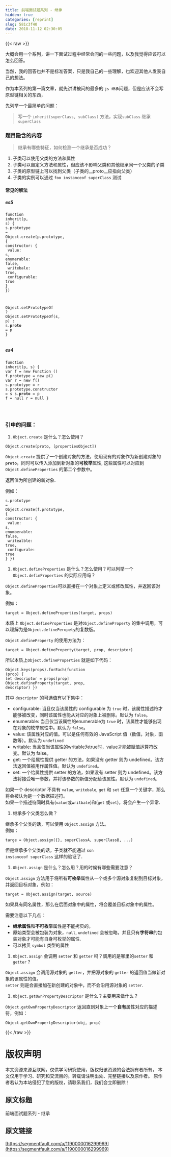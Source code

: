 ```yaml
---
title: 前端面试题系列 - 继承
hidden: true
categories: [reprint]
slug: 581c3f40
date: 2018-11-12 02:30:05
---
```


{{< raw >}}
<p>&#x5927;&#x6982;&#x4F1A;&#x7528;&#x4E00;&#x4E2A;&#x7CFB;&#x5217;&#xFF0C;&#x8BB2;&#x4E00;&#x4E0B;&#x9762;&#x8BD5;&#x8FC7;&#x7A0B;&#x4E2D;&#x7ECF;&#x5E38;&#x4F1A;&#x95EE;&#x7684;&#x4E00;&#x4E9B;&#x95EE;&#x9898;&#xFF0C;&#x4EE5;&#x53CA;&#x6211;&#x89C9;&#x5F97;&#x5E94;&#x8BE5;&#x53EF;&#x4EE5;&#x600E;&#x4E48;&#x56DE;&#x7B54;&#x3002;</p><p>&#x5F53;&#x7136;&#xFF0C;&#x6211;&#x7684;&#x56DE;&#x7B54;&#x4E5F;&#x5E76;&#x4E0D;&#x662F;&#x6807;&#x51C6;&#x7B54;&#x6848;&#xFF0C;&#x53EA;&#x662F;&#x6211;&#x81EA;&#x5DF1;&#x7684;&#x4E00;&#x4E9B;&#x7406;&#x89E3;&#xFF0C;&#x4E5F;&#x6B22;&#x8FCE;&#x5176;&#x4ED6;&#x4EBA;&#x53D1;&#x8868;&#x81EA;&#x5DF1;&#x7684;&#x60F3;&#x6CD5;&#x3002;</p><p>&#x4F5C;&#x4E3A;&#x672C;&#x7CFB;&#x5217;&#x7684;&#x7B2C;&#x4E00;&#x7BC7;&#x6587;&#x7AE0;&#xFF0C;&#x5C31;&#x5148;&#x8BB2;&#x8BB2;&#x88AB;&#x95EE;&#x7684;&#x6700;&#x591A;&#x7684; <code>js &#x7EE7;&#x627F;</code>&#x95EE;&#x9898;&#xFF0C;&#x4F46;&#x662F;&#x5E94;&#x8BE5;&#x4E0D;&#x4F1A;&#x5199;&#x539F;&#x578B;&#x94FE;&#x76F8;&#x5173;&#x7684;&#x4E1C;&#x897F;&#xFF0C;</p><p>&#x5148;&#x5217;&#x4E3E;&#x4E00;&#x4E2A;&#x6700;&#x7B80;&#x5355;&#x7684;&#x95EE;&#x9898;&#xFF1A;</p><blockquote>&#x5199;&#x4E00;&#x4E2A; <code>inherit(superClass, subClass)</code> &#x65B9;&#x6CD5;&#xFF0C;&#x5B9E;&#x73B0;<code>subClass</code> &#x7EE7;&#x627F; <code>superClass</code></blockquote><h3 id="articleHeader0">&#x9898;&#x76EE;&#x9690;&#x542B;&#x7684;&#x5185;&#x5BB9;</h3><blockquote>&#x7EE7;&#x627F;&#x6709;&#x54EA;&#x4E9B;&#x7279;&#x5F81;&#xFF0C;&#x5982;&#x4F55;&#x68C0;&#x6D4B;&#x4E00;&#x4E2A;&#x7EE7;&#x627F;&#x662F;&#x5426;&#x6210;&#x529F;&#xFF1F;</blockquote><ol><li>&#x5B50;&#x7C7B;&#x53EF;&#x4EE5;&#x4F7F;&#x7528;&#x7236;&#x7C7B;&#x7684;&#x65B9;&#x6CD5;&#x548C;&#x5C5E;&#x6027;</li><li>&#x5B50;&#x7C7B;&#x53EF;&#x4EE5;&#x81EA;&#x5B9A;&#x4E49;&#x65B9;&#x6CD5;&#x548C;&#x5C5E;&#x6027;&#xFF0C;&#x4F46;&#x5E94;&#x8BE5;&#x4E0D;&#x5F71;&#x54CD;&#x7236;&#x7C7B;&#x548C;&#x5176;&#x4ED6;&#x7EE7;&#x627F;&#x540C;&#x4E00;&#x4E2A;&#x7236;&#x7C7B;&#x7684;&#x5B50;&#x7C7B;</li><li>&#x5B50;&#x7C7B;&#x7684;&#x539F;&#x578B;&#x94FE;&#x4E0A;&#x53EF;&#x4EE5;&#x627E;&#x5230;&#x7236;&#x7C7B;&#xFF08;&#x5B50;&#x7C7B;&#x7684;__proto__&#x5E94;&#x6307;&#x5411;&#x7236;&#x7C7B;&#xFF09;</li><li>&#x5B50;&#x7C7B;&#x7684;&#x5B9E;&#x4F8B;&#x53EF;&#x4EE5;&#x901A;&#x8FC7; <code>foo instanceof superClass</code> &#x6D4B;&#x8BD5;</li></ol><h4>&#x5E38;&#x89C1;&#x7684;&#x89E3;&#x6CD5;</h4><h5>es5</h5><div class="widget-codetool" style="display:none"><div class="widget-codetool--inner"><span class="selectCode code-tool" data-toggle="tooltip" data-placement="top" title="" data-original-title="&#x5168;&#x9009;"></span> <span type="button" class="copyCode code-tool" data-toggle="tooltip" data-placement="top" data-clipboard-text="function inherit(p, s) {
  s.prototype = Object.create(p.prototype, {
    constructor: {
      value: s,
      enumerable: false,
      writebale: true,
      configurable: true
    }
  })

  Object.setPrototypeOf ? Object.setPrototypeOf(s, p) : s.__proto__ = p
} 
" title="" data-original-title="&#x590D;&#x5236;"></span> <span type="button" class="saveToNote code-tool" data-toggle="tooltip" data-placement="top" title="" data-original-title="&#x653E;&#x8FDB;&#x7B14;&#x8BB0;"></span></div></div><pre class="hljs yaml"><code><span class="hljs-string">function</span> <span class="hljs-string">inherit(p,</span> <span class="hljs-string">s)</span> <span class="hljs-string">{</span>
  <span class="hljs-string">s.prototype</span> <span class="hljs-string">=</span> <span class="hljs-string">Object.create(p.prototype,</span> <span class="hljs-string">{</span>
<span class="hljs-attr">    constructor:</span> <span class="hljs-string">{</span>
<span class="hljs-attr">      value:</span> <span class="hljs-string">s,</span>
<span class="hljs-attr">      enumerable:</span> <span class="hljs-literal">false</span><span class="hljs-string">,</span>
<span class="hljs-attr">      writebale:</span> <span class="hljs-literal">true</span><span class="hljs-string">,</span>
<span class="hljs-attr">      configurable:</span> <span class="hljs-literal">true</span>
    <span class="hljs-string">}</span>
  <span class="hljs-string">})</span>

  <span class="hljs-string">Object.setPrototypeOf</span> <span class="hljs-string">?</span> <span class="hljs-string">Object.setPrototypeOf(s,</span> <span class="hljs-string">p)</span> <span class="hljs-string">:</span> <span class="hljs-string">s.__proto__</span> <span class="hljs-string">=</span> <span class="hljs-string">p</span>
<span class="hljs-string">}</span> 
</code></pre><h5>es4</h5><div class="widget-codetool" style="display:none"><div class="widget-codetool--inner"><span class="selectCode code-tool" data-toggle="tooltip" data-placement="top" title="" data-original-title="&#x5168;&#x9009;"></span> <span type="button" class="copyCode code-tool" data-toggle="tooltip" data-placement="top" data-clipboard-text="function inherit(p, s) {
  var f = new Function ()
  f.prototype = new p()
  var r = new f()
  s.prototype = r
  s.prototype.constructor = s
  s.__proto__ = p
  f = null
  r = null
}

" title="" data-original-title="&#x590D;&#x5236;"></span> <span type="button" class="saveToNote code-tool" data-toggle="tooltip" data-placement="top" title="" data-original-title="&#x653E;&#x8FDB;&#x7B14;&#x8BB0;"></span></div></div><pre class="hljs stylus"><code>function <span class="hljs-attribute">inherit</span>(p, s) {
  <span class="hljs-selector-tag">var</span> f = new Function ()
  f<span class="hljs-selector-class">.prototype</span> = new p()
  <span class="hljs-selector-tag">var</span> r = new f()
  s<span class="hljs-selector-class">.prototype</span> = r
  s<span class="hljs-selector-class">.prototype</span><span class="hljs-selector-class">.constructor</span> = s
  s.__proto__ = <span class="hljs-selector-tag">p</span>
  f = null
  r = null
}

</code></pre><h3 id="articleHeader1">&#x5F15;&#x7533;&#x7684;&#x95EE;&#x9898;&#xFF1A;</h3><ol><li><code>Object.create</code> &#x662F;&#x4EC0;&#x4E48;&#xFF1F;&#x600E;&#x4E48;&#x4F7F;&#x7528;&#xFF1F;</li></ol><div class="widget-codetool" style="display:none"><div class="widget-codetool--inner"><span class="selectCode code-tool" data-toggle="tooltip" data-placement="top" title="" data-original-title="&#x5168;&#x9009;"></span> <span type="button" class="copyCode code-tool" data-toggle="tooltip" data-placement="top" data-clipboard-text="Object.create(proto, [propertiesObject])" title="" data-original-title="&#x590D;&#x5236;"></span> <span type="button" class="saveToNote code-tool" data-toggle="tooltip" data-placement="top" title="" data-original-title="&#x653E;&#x8FDB;&#x7B14;&#x8BB0;"></span></div></div><pre class="hljs css"><code style="word-break:break-word;white-space:initial"><span class="hljs-selector-tag">Object</span><span class="hljs-selector-class">.create</span>(<span class="hljs-selector-tag">proto</span>, <span class="hljs-selector-attr">[propertiesObject]</span>)</code></pre><p><code>Object.create</code> &#x63D0;&#x4F9B;&#x4E86;&#x4E00;&#x4E2A;&#x521B;&#x5EFA;&#x5BF9;&#x8C61;&#x7684;&#x65B9;&#x6CD5;&#xFF0C;&#x4F7F;&#x7528;&#x73B0;&#x6709;&#x7684;&#x5BF9;&#x8C61;&#x4F5C;&#x4E3A;&#x65B0;&#x521B;&#x5EFA;&#x5BF9;&#x8C61;&#x7684;<code>__proto__</code>&#xFF0C;&#x540C;&#x65F6;&#x53EF;&#x4EE5;&#x4F20;&#x5165;&#x6DFB;&#x52A0;&#x5230;&#x65B0;&#x5BF9;&#x8C61;&#x7684;<strong>&#x53EF;&#x679A;&#x4E3E;</strong>&#x5C5E;&#x6027;, &#x8FD9;&#x4E9B;&#x5C5E;&#x6027;&#x53EF;&#x4EE5;&#x5BF9;&#x5E94;&#x5230;<code>Object.defineProperties</code> &#x7684;&#x7B2C;&#x4E8C;&#x4E2A;&#x53C2;&#x6570;&#x4E2D;&#x3002;</p><p>&#x8FD4;&#x56DE;&#x503C;&#x4E3A;&#x6240;&#x521B;&#x5EFA;&#x7684;&#x65B0;&#x5BF9;&#x8C61;.</p><p>&#x4F8B;&#x5982;&#xFF1A;</p><div class="widget-codetool" style="display:none"><div class="widget-codetool--inner"><span class="selectCode code-tool" data-toggle="tooltip" data-placement="top" title="" data-original-title="&#x5168;&#x9009;"></span> <span type="button" class="copyCode code-tool" data-toggle="tooltip" data-placement="top" data-clipboard-text="s.prototype = Object.create(f.prototype, {
  constructor: {
    value: s,
    enumberable: false,
    writealble: true,
    configurale: true
  }
})
" title="" data-original-title="&#x590D;&#x5236;"></span> <span type="button" class="saveToNote code-tool" data-toggle="tooltip" data-placement="top" title="" data-original-title="&#x653E;&#x8FDB;&#x7B14;&#x8BB0;"></span></div></div><pre class="hljs yaml"><code><span class="hljs-string">s.prototype</span> <span class="hljs-string">=</span> <span class="hljs-string">Object.create(f.prototype,</span> <span class="hljs-string">{</span>
<span class="hljs-attr">  constructor:</span> <span class="hljs-string">{</span>
<span class="hljs-attr">    value:</span> <span class="hljs-string">s,</span>
<span class="hljs-attr">    enumberable:</span> <span class="hljs-literal">false</span><span class="hljs-string">,</span>
<span class="hljs-attr">    writealble:</span> <span class="hljs-literal">true</span><span class="hljs-string">,</span>
<span class="hljs-attr">    configurale:</span> <span class="hljs-literal">true</span>
  <span class="hljs-string">}</span>
<span class="hljs-string">})</span>
</code></pre><ol><li><code>Object.defineProperties</code> &#x662F;&#x4EC0;&#x4E48;&#xFF1F;&#x600E;&#x4E48;&#x4F7F;&#x7528;&#xFF1F;&#x53EF;&#x4EE5;&#x5217;&#x4E3E;&#x4E00;&#x4E2A; <code>Object.definProperties</code> &#x7684;&#x5B9E;&#x9645;&#x5E94;&#x7528;&#x5417;&#xFF1F;</li></ol><p><code>Object.defineProperties</code>&#x53EF;&#x4EE5;&#x76F4;&#x63A5;&#x5728;&#x4E00;&#x4E2A;&#x5BF9;&#x8C61;&#x4E0A;&#x5B9A;&#x4E49;&#x6216;&#x4FEE;&#x6539;&#x5C5E;&#x6027;&#xFF0C;&#x5E76;&#x8FD4;&#x56DE;&#x8BE5;&#x5BF9;&#x8C61;&#x3002;</p><p>&#x4F8B;&#x5982;&#xFF1A;</p><div class="widget-codetool" style="display:none"><div class="widget-codetool--inner"><span class="selectCode code-tool" data-toggle="tooltip" data-placement="top" title="" data-original-title="&#x5168;&#x9009;"></span> <span type="button" class="copyCode code-tool" data-toggle="tooltip" data-placement="top" data-clipboard-text="target = Object.defineProperties(target, props)" title="" data-original-title="&#x590D;&#x5236;"></span> <span type="button" class="saveToNote code-tool" data-toggle="tooltip" data-placement="top" title="" data-original-title="&#x653E;&#x8FDB;&#x7B14;&#x8BB0;"></span></div></div><pre class="hljs aspectj"><code style="word-break:break-word;white-space:initial"><span class="hljs-keyword">target</span> = Object.defineProperties(<span class="hljs-keyword">target</span>, props)</code></pre><p>&#x672C;&#x8D28;&#x4E0A; <code>Object.defineProperties</code> &#x662F;&#x5BF9;<code>Object.defineProperty</code> &#x7684;&#x96C6;&#x4E2D;&#x8C03;&#x7528;&#xFF0C;&#x53EF;&#x4EE5;&#x7406;&#x89E3;&#x4E3A;&#x662F;<code>Object.definePeropety</code>&#x7684;&#x590D;&#x6570;&#x7248;&#x3002;</p><p><code>Object.defineProperty</code> &#x7684;&#x4F7F;&#x7528;&#x65B9;&#x6CD5;&#x4E3A;&#xFF1A;</p><div class="widget-codetool" style="display:none"><div class="widget-codetool--inner"><span class="selectCode code-tool" data-toggle="tooltip" data-placement="top" title="" data-original-title="&#x5168;&#x9009;"></span> <span type="button" class="copyCode code-tool" data-toggle="tooltip" data-placement="top" data-clipboard-text="target = Object.defineProperty(target, prop, descriptor)" title="" data-original-title="&#x590D;&#x5236;"></span> <span type="button" class="saveToNote code-tool" data-toggle="tooltip" data-placement="top" title="" data-original-title="&#x653E;&#x8FDB;&#x7B14;&#x8BB0;"></span></div></div><pre class="hljs aspectj"><code style="word-break:break-word;white-space:initial"><span class="hljs-keyword">target</span> = Object.defineProperty(<span class="hljs-keyword">target</span>, prop, descriptor)</code></pre><p>&#x6240;&#x4EE5;&#x672C;&#x8D28;&#x4E0A;<code>Object.defineProperties</code> &#x5C31;&#x662F;&#x5982;&#x4E0B;&#x4EE3;&#x7801;&#xFF1A;</p><div class="widget-codetool" style="display:none"><div class="widget-codetool--inner"><span class="selectCode code-tool" data-toggle="tooltip" data-placement="top" title="" data-original-title="&#x5168;&#x9009;"></span> <span type="button" class="copyCode code-tool" data-toggle="tooltip" data-placement="top" data-clipboard-text="Object.keys(props).forEach(function (prop) {
  let descriptor = props[prop]
  Object.defineProperty(target, prop, descriptor)
})
" title="" data-original-title="&#x590D;&#x5236;"></span> <span type="button" class="saveToNote code-tool" data-toggle="tooltip" data-placement="top" title="" data-original-title="&#x653E;&#x8FDB;&#x7B14;&#x8BB0;"></span></div></div><pre class="hljs javascript"><code><span class="hljs-built_in">Object</span>.keys(props).forEach(<span class="hljs-function"><span class="hljs-keyword">function</span> (<span class="hljs-params">prop</span>) </span>{
  <span class="hljs-keyword">let</span> descriptor = props[prop]
  <span class="hljs-built_in">Object</span>.defineProperty(target, prop, descriptor)
})
</code></pre><p>&#x5176;&#x4E2D; <code>descriptor</code> &#x7684;&#x53EF;&#x9009;&#x503C;&#x6709;&#x4EE5;&#x4E0B;&#x96C6;&#x4E2D;&#xFF1A;</p><ul><li>configurable: &#x5F53;&#x4E14;&#x4EC5;&#x5F53;&#x8BE5;&#x5C5E;&#x6027;&#x7684; configurable &#x4E3A; <code>true</code> &#x65F6;&#xFF0C;&#x8BE5;&#x5C5E;&#x6027;&#x63CF;&#x8FF0;&#x7B26;&#x624D;&#x80FD;&#x591F;&#x88AB;&#x6539;&#x53D8;&#xFF0C;&#x540C;&#x65F6;&#x8BE5;&#x5C5E;&#x6027;&#x4E5F;&#x80FD;&#x4ECE;&#x5BF9;&#x5E94;&#x7684;&#x5BF9;&#x8C61;&#x4E0A;&#x88AB;&#x5220;&#x9664;&#x3002;&#x9ED8;&#x8BA4;&#x4E3A; <code>false</code>&#x3002;</li><li>enumerable: &#x5F53;&#x4E14;&#x4EC5;&#x5F53;&#x8BE5;&#x5C5E;&#x6027;&#x7684;enumerable&#x4E3A; <code>true</code> &#x65F6;&#xFF0C;&#x8BE5;&#x5C5E;&#x6027;&#x624D;&#x80FD;&#x591F;&#x51FA;&#x73B0;&#x5728;&#x5BF9;&#x8C61;&#x7684;&#x679A;&#x4E3E;&#x5C5E;&#x6027;&#x4E2D;&#x3002;&#x9ED8;&#x8BA4;&#x4E3A; <code>false</code>&#x3002;</li><li>value: &#x8BE5;&#x5C5E;&#x6027;&#x5BF9;&#x5E94;&#x7684;&#x503C;&#x3002;&#x53EF;&#x4EE5;&#x662F;&#x4EFB;&#x4F55;&#x6709;&#x6548;&#x7684; JavaScript &#x503C;&#xFF08;&#x6570;&#x503C;&#xFF0C;&#x5BF9;&#x8C61;&#xFF0C;&#x51FD;&#x6570;&#x7B49;&#xFF09;&#x3002;&#x9ED8;&#x8BA4;&#x4E3A; <code>undefined</code></li><li>writable: &#x5F53;&#x4E14;&#x4EC5;&#x5F53;&#x8BE5;&#x5C5E;&#x6027;&#x7684;writable&#x4E3A;true&#x65F6;&#xFF0C;value&#x624D;&#x80FD;&#x88AB;&#x8D4B;&#x503C;&#x8FD0;&#x7B97;&#x7B26;&#x6539;&#x53D8;&#x3002;&#x9ED8;&#x8BA4;&#x4E3A; false&#x3002;</li><li>get: &#x4E00;&#x4E2A;&#x7ED9;&#x5C5E;&#x6027;&#x63D0;&#x4F9B; getter &#x7684;&#x65B9;&#x6CD5;&#xFF0C;&#x5982;&#x679C;&#x6CA1;&#x6709; getter &#x5219;&#x4E3A; undefined&#x3002;&#x8BE5;&#x65B9;&#x6CD5;&#x8FD4;&#x56DE;&#x503C;&#x88AB;&#x7528;&#x4F5C;&#x5C5E;&#x6027;&#x503C;&#x3002;&#x9ED8;&#x8BA4;&#x4E3A; <code>undefined</code>&#x3002;</li><li>set: &#x4E00;&#x4E2A;&#x7ED9;&#x5C5E;&#x6027;&#x63D0;&#x4F9B; setter &#x7684;&#x65B9;&#x6CD5;&#xFF0C;&#x5982;&#x679C;&#x6CA1;&#x6709; setter &#x5219;&#x4E3A; undefined&#x3002;&#x8BE5;&#x65B9;&#x6CD5;&#x5C06;&#x63A5;&#x53D7;&#x552F;&#x4E00;&#x53C2;&#x6570;&#xFF0C;&#x5E76;&#x5C06;&#x8BE5;&#x53C2;&#x6570;&#x7684;&#x65B0;&#x503C;&#x5206;&#x914D;&#x7ED9;&#x8BE5;&#x5C5E;&#x6027;&#x3002;&#x9ED8;&#x8BA4;&#x4E3A; <code>undefined</code>&#x3002;</li></ul><p>&#x5982;&#x679C;&#x4E00;&#x4E2A; descriptor &#x4E0D;&#x5177;&#x6709; <code>value</code>, <code>writebale</code>, <code>get</code> &#x548C; <code>set</code> &#x4EFB;&#x610F;&#x4E00;&#x4E2A;&#x5173;&#x952E;&#x5B57;&#xFF0C;&#x90A3;&#x4E48;&#x5C06;&#x4F1A;&#x88AB;&#x8BA4;&#x4E3A;&#x662F;&#x4E00;&#x4E2A;&#x6570;&#x636E;&#x63CF;&#x8FF0;&#x7B26;&#x3002;<br>&#x5982;&#x679C;&#x4E00;&#x4E2A;&#x63CF;&#x8FF0;&#x7B26;&#x540C;&#x65F6;&#x5177;&#x6709;(<code>value</code>&#x6216;<code>writbale</code>)&#x548C;(<code>get</code> &#x6216;<code>set</code>)&#xFF0C;&#x5C06;&#x4F1A;&#x4EA7;&#x751F;&#x4E00;&#x4E2A;&#x5F02;&#x5E38;.</p><ol><li>&#x7EE7;&#x627F;&#x591A;&#x4E2A;&#x7236;&#x7C7B;&#x600E;&#x4E48;&#x505A;&#xFF1F;</li></ol><p>&#x7EE7;&#x627F;&#x591A;&#x4E2A;&#x7236;&#x7C7B;&#x7684;&#x8BDD;&#xFF0C;&#x53EF;&#x4EE5;&#x4F7F;&#x7528; <code>Object.assign</code> &#x65B9;&#x6CD5;&#x3002;<br>&#x4F8B;&#x5982;&#xFF1A;</p><div class="widget-codetool" style="display:none"><div class="widget-codetool--inner"><span class="selectCode code-tool" data-toggle="tooltip" data-placement="top" title="" data-original-title="&#x5168;&#x9009;"></span> <span type="button" class="copyCode code-tool" data-toggle="tooltip" data-placement="top" data-clipboard-text="targe = Object.assign({}, superClassA, superClassB, ...)" title="" data-original-title="&#x590D;&#x5236;"></span> <span type="button" class="saveToNote code-tool" data-toggle="tooltip" data-placement="top" title="" data-original-title="&#x653E;&#x8FDB;&#x7B14;&#x8BB0;"></span></div></div><pre class="hljs ini"><code style="word-break:break-word;white-space:initial"><span class="hljs-attr">targe</span> = Object.assign({}, superClassA, superClassB, ...)</code></pre><p>&#x4F46;&#x662F;&#x7EE7;&#x627F;&#x591A;&#x4E2A;&#x7236;&#x7C7B;&#x7684;&#x8BDD;&#xFF0C;&#x5B50;&#x7C7B;&#x5C31;&#x4E0D;&#x80FD;&#x901A;&#x8FC7; <code>son instanceof superClass</code> &#x8FD9;&#x6837;&#x7684;&#x9A8C;&#x8BC1;&#x4E86;.</p><ol><li><code>Object.assign</code> &#x662F;&#x4EC0;&#x4E48;&#xFF1F;&#x600E;&#x4E48;&#x7528;&#xFF1F;&#x7528;&#x7684;&#x65F6;&#x5019;&#x6709;&#x54EA;&#x4E9B;&#x9700;&#x8981;&#x6CE8;&#x610F;&#xFF1F;</li></ol><p><code>Object.assign</code> &#x65B9;&#x6CD5;&#x7528;&#x4E8E;&#x5C06;&#x6240;&#x6709;<strong>&#x53EF;&#x679A;&#x4E3E;</strong>&#x5C5E;&#x6027;&#x4ECE;&#x4E00;&#x4E2A;&#x6216;&#x591A;&#x4E2A;&#x6E90;&#x5BF9;&#x8C61;&#x590D;&#x5236;&#x5230;&#x76EE;&#x6807;&#x5BF9;&#x8C61;&#xFF0C;&#x5E76;&#x8FD4;&#x56DE;&#x76EE;&#x6807;&#x5BF9;&#x8C61;&#xFF0C;&#x4F8B;&#x5982;&#xFF1A;</p><div class="widget-codetool" style="display:none"><div class="widget-codetool--inner"><span class="selectCode code-tool" data-toggle="tooltip" data-placement="top" title="" data-original-title="&#x5168;&#x9009;"></span> <span type="button" class="copyCode code-tool" data-toggle="tooltip" data-placement="top" data-clipboard-text="target = Object.assign(target, source)" title="" data-original-title="&#x590D;&#x5236;"></span> <span type="button" class="saveToNote code-tool" data-toggle="tooltip" data-placement="top" title="" data-original-title="&#x653E;&#x8FDB;&#x7B14;&#x8BB0;"></span></div></div><pre class="hljs fortran"><code style="word-break:break-word;white-space:initial"><span class="hljs-keyword">target</span> = Object.<span class="hljs-keyword">assign</span>(<span class="hljs-keyword">target</span>, source)</code></pre><p>&#x5982;&#x679C;&#x5177;&#x6709;&#x540C;&#x540D;&#x5C5E;&#x6027;&#xFF0C;&#x90A3;&#x4E48;&#x5728;&#x540E;&#x9762;&#x5BF9;&#x8C61;&#x4E2D;&#x7684;&#x5C5E;&#x6027;&#xFF0C;&#x5C06;&#x4F1A;&#x8986;&#x76D6;&#x76EE;&#x6807;&#x5BF9;&#x8C61;&#x4E2D;&#x7684;&#x5C5E;&#x6027;&#x3002;</p><p>&#x9700;&#x8981;&#x6CE8;&#x610F;&#x4EE5;&#x4E0B;&#x51E0;&#x70B9;&#xFF1A;</p><ul><li><strong>&#x7EE7;&#x627F;&#x5C5E;&#x6027;</strong>&#x548C;<strong>&#x4E0D;&#x53EF;&#x679A;&#x4E3E;</strong>&#x5C5E;&#x6027;&#x662F;&#x4E0D;&#x80FD;&#x62F7;&#x8D1D;&#x7684;&#x3002;</li><li>&#x539F;&#x59CB;&#x7C7B;&#x578B;&#x4F1A;&#x88AB;&#x5305;&#x88C5;&#x4E3A;&#x5BF9;&#x8C61;&#xFF0C;<code>null</code>, <code>undefined</code> &#x4F1A;&#x88AB;&#x5FFD;&#x7565;&#xFF0C;&#x5E76;&#x4E14;&#x53EA;&#x6709;<strong>&#x5B57;&#x7B26;&#x4E32;</strong>&#x7684;&#x5305;&#x88C5;&#x5BF9;&#x8C61;&#x624D;&#x53EF;&#x80FD;&#x6709;&#x81EA;&#x8EAB;&#x53EF;&#x679A;&#x4E3E;&#x7684;&#x5C5E;&#x6027;.</li><li>&#x53EF;&#x4EE5;&#x62F7;&#x8D1D; <code>symbol</code> &#x7C7B;&#x578B;&#x7684;&#x5C5E;&#x6027;</li></ul><ol><li><code>Object.assign</code> &#x4F1A;&#x8C03;&#x7528; <code>setter</code> &#x548C; <code>getter</code> &#x5417;&#xFF1F;&#x8C03;&#x7528;&#x7684;&#x662F;&#x54EA;&#x91CC;&#x7684;<code>setter</code> &#x548C;<code>getter</code> ?</li></ol><p><code>Object.assign</code> &#x4F1A;&#x8C03;&#x7528;&#x6E90;&#x5BF9;&#x8C61;&#x7684; <code>getter</code>&#xFF0C;&#x5E76;&#x628A;&#x6E90;&#x5BF9;&#x8C61;&#x7684; <code>getter</code> &#x7684;&#x8FD4;&#x56DE;&#x503C;&#x5F53;&#x505A;&#x65B0;&#x5BF9;&#x8C61;&#x7684;&#x8BE5;&#x5C5E;&#x6027;&#x7684;&#x503C;&#x3002;<br><code>setter</code> &#x5219;&#x662F;&#x4F1A;&#x76F4;&#x63A5;&#x52A0;&#x5728;&#x65B0;&#x521B;&#x5EFA;&#x7684;&#x5BF9;&#x8C61;&#x4E2D;&#xFF0C;&#x800C;&#x4E0D;&#x4F1A;&#x6CBF;&#x7528;&#x6E90;&#x5BF9;&#x8C61;&#x7684; <code>setter</code>.</p><ol><li><code>Object.getOwnPropertyDescriptor</code> &#x662F;&#x4EC0;&#x4E48;&#xFF1F;&#x4E3B;&#x8981;&#x7528;&#x6765;&#x505A;&#x4EC0;&#x4E48;&#xFF1F;</li></ol><p><code>Object.getOwnPropertyDescriptor</code> &#x8FD4;&#x56DE;&#x76F4;&#x5230;&#x5BF9;&#x8C61;&#x4E0A;&#x4E00;&#x4E2A;<strong>&#x81EA;&#x6709;</strong>&#x5C5E;&#x6027;&#x5BF9;&#x5E94;&#x7684;&#x63CF;&#x8FF0;&#x7B26;&#xFF0C;&#x4F8B;&#x5982;&#xFF1A;</p><div class="widget-codetool" style="display:none"><div class="widget-codetool--inner"><span class="selectCode code-tool" data-toggle="tooltip" data-placement="top" title="" data-original-title="&#x5168;&#x9009;"></span> <span type="button" class="copyCode code-tool" data-toggle="tooltip" data-placement="top" data-clipboard-text="Object.getOwnPropertyDescriptor(obj, prop)" title="" data-original-title="&#x590D;&#x5236;"></span> <span type="button" class="saveToNote code-tool" data-toggle="tooltip" data-placement="top" title="" data-original-title="&#x653E;&#x8FDB;&#x7B14;&#x8BB0;"></span></div></div><pre class="hljs applescript"><code style="word-break:break-word;white-space:initial">Object.getOwnPropertyDescriptor(obj, <span class="hljs-keyword">prop</span>)</code></pre>
{{< /raw >}}

# 版权声明
本文资源来源互联网，仅供学习研究使用，版权归该资源的合法拥有者所有，
本文仅用于学习、研究和交流目的。转载请注明出处、完整链接以及原作者。
原作者若认为本站侵犯了您的版权，请联系我们，我们会立即删除！

## 原文标题
前端面试题系列 - 继承

## 原文链接
[https://segmentfault.com/a/1190000016299969](https://segmentfault.com/a/1190000016299969)

